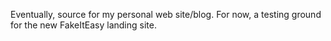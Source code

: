 Eventually, source for my personal web site/blog.
For now, a testing ground for the new FakeItEasy landing site.